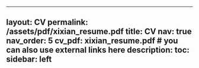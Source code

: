 <!-- ---
layout: cv
permalink: /cv/
title: cv
nav: true
nav_order: 5
cv_pdf: xixian_resume.pdf # you can also use external links here
description:
toc:
  sidebar: left
--- -->

---
layout: CV
permalink: /assets/pdf/xixian_resume.pdf
title: CV
nav: true
nav_order: 5
cv_pdf: xixian_resume.pdf # you can also use external links here
description:
toc:
  sidebar: left
---
